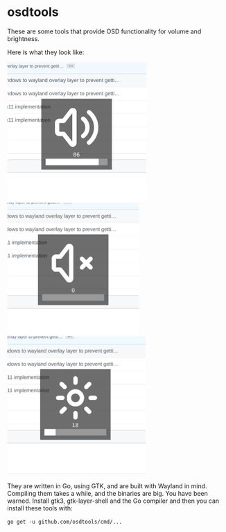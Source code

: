osdtools
========

These are some tools that provide OSD functionality for volume and brightness.

Here is what they look like:

<img src="screenshots/volume.jpg" width="321">
<img src="screenshots/mute.jpg" width="304">
<img src="screenshots/brightness.jpg" width="319">

They are written in Go, using GTK, and are built with Wayland in mind.
Compiling them takes a while, and the binaries are big. You have been warned.
Install gtk3, gtk-layer-shell and the Go compiler and then you can install
these tools with:

```
go get -u github.com/osdtools/cmd/...
```
